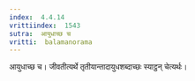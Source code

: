 ```yaml
---
index:  4.4.14
vrittiindex:  1543
sutra:  आयुधाच्छ च
vritti:  balamanorama 
---
```


आयुधाच्छ च। जीवतीत्यर्थे तृतीयान्तादायुधशब्दाच्छः स्याट्ठन् चेत्यर्थः। 

